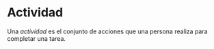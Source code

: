 # Actividad

Una *actividad* es el conjunto de acciones que una persona realiza para completar una tarea.